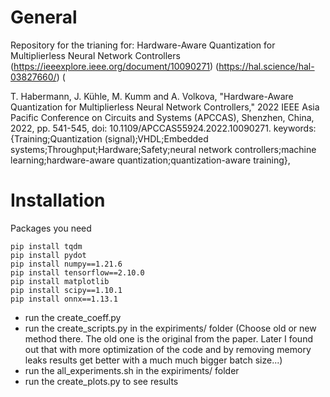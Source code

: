 # General
Repository for the trianing for: Hardware-Aware Quantization for Multiplierless
Neural Network Controllers (https://ieeexplore.ieee.org/document/10090271) (https://hal.science/hal-03827660/) (

T. Habermann, J. Kühle, M. Kumm and A. Volkova, "Hardware-Aware Quantization for Multiplierless Neural Network Controllers," 2022 IEEE Asia Pacific Conference on Circuits and Systems (APCCAS), Shenzhen, China, 2022, pp. 541-545, doi: 10.1109/APCCAS55924.2022.10090271.
keywords: {Training;Quantization (signal);VHDL;Embedded systems;Throughput;Hardware;Safety;neural network controllers;machine learning;hardware-aware quantization;quantization-aware training}, 

# Installation
Packages you need
```
pip install tqdm
pip install pydot
pip install numpy==1.21.6
pip install tensorflow==2.10.0
pip install matplotlib
pip install scipy==1.10.1
pip install onnx==1.13.1
```
- run the create_coeff.py
- run the create_scripts.py in the expiriments/ folder (Choose old or new method there. The old one is the original from the paper. Later I found out that with more optimization of the code and by removing memory leaks results get better with a much much bigger batch size...)
- run the all_experiments.sh in the expiriments/ folder
- run the create_plots.py to see results
